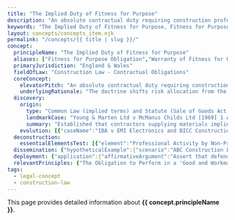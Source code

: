 ```yaml
---
title: "The Implied Duty of Fitness for Purpose"
description: "An absolute contractual duty requiring construction professionals to ensure their design or completed works achieve the intended purpose, regardless of the level of skill, care, or effort applied - creating liability even without negligence."
keywords: "The Implied Duty of Fitness for Purpose, Fitness for Purpose Obligation, Warranty of Fitness for Purpose, Strict Duty of Result, Construction Law - Contractual Obligations, England & Wales, construction law, legal concept"
layout: concepts/concepts_item.njk
permalink: "/concepts/{{ title | slug }}/"
concept:
  principleName: "The Implied Duty of Fitness for Purpose"
  aliases: ["Fitness for Purpose Obligation","Warranty of Fitness for Purpose","Strict Duty of Result"]
  primaryJurisdiction: "England & Wales"
  fieldOfLaw: "Construction Law - Contractual Obligations"
  coreConcept:
    elevatorPitch: "An absolute contractual duty requiring construction professionals to ensure their design or completed works achieve the intended purpose, regardless of the level of skill, care, or effort applied - creating liability even without negligence."
    underlyingRationale: "The doctrine shifts risk allocation from the employer to the contractor/designer where the employer has relied on the professional's expertise to deliver a specific outcome. It protects clients who lack technical expertise to assess process rather than merely results, particularly where the professional has held themselves out as capable of achieving the intended purpose."
  discovery:
    origin:
      type: "Common Law (implied terms) and Statute (Sale of Goods Act 1979)"
      landmarkCase: "Young & Marten Ltd v McManus Childs Ltd [1969] 1 AC 454"
      summary: "Established that contractors supplying materials impliedly warrant their fitness for purpose unless expressly excluded, extending Sale of Goods Act principles to construction contracts."
    evolution: [{"caseName":"IBA v EMI Electronics and BICC Construction Ltd","year":1980,"contribution":"Clarified that design and build contractors owe fitness for purpose obligations for design elements unless contract terms limit liability to reasonable skill and care standard."},{"caseName":"Greaves & Co (Contractors) Ltd v Baynham Meikle & Partners","year":1975,"contribution":"Established that where a contractor undertakes design responsibility and the intended purpose is made known, fitness for purpose obligation is implied even for professional services."},{"caseName":"MT Højgaard A/S v E.ON Climate & Renewables UK Robin Rigg East Limited","year":2017,"contribution":"Supreme Court confirmed fitness for purpose obligations can arise even where design complies with applicable standards, emphasizing the absolute nature of the duty and insurance implications."}]
  deconstruction:
    essentialElementsTest: [{"element":"Professional Activity by Non-Professional","description":"A contractor or designer must be undertaking work of a professional nature while not being bound by professional negligence standards (typically in design and build contracts)."},{"element":"Known Purpose","description":"The intended purpose of the works or design must be made known to the contractor/designer, either expressly or by clear implication from the circumstances."},{"element":"Reliance on Skill and Expertise","description":"The employer must have relied on the contractor's/designer's skill and expertise to achieve the specified purpose, rather than merely following detailed specifications provided by others."},{"element":"Absence of Express Contrary Terms","description":"The contract must not contain express terms limiting liability to reasonable skill and care, as such terms will generally exclude the implied fitness for purpose obligation."}]
  dissemination: {"hypotheticalExample":{"scenario":"ABC Construction Ltd enters a design and build contract to construct a swimming pool facility for a hotel, with the contract specifying the pool must be suitable for commercial use and accommodate 200 guests daily. ABC designs and builds the pool, but the filtration system proves inadequate for the specified capacity, causing frequent closures and loss of business despite ABC having exercised reasonable skill and care in design and used industry-standard components.","outcome":"ABC would be liable under the implied fitness for purpose obligation because they failed to deliver a pool fit for its intended commercial purpose, regardless of having met reasonable professional standards. The hotel can recover consequential losses flowing from the breach."},"audienceAdaptation":{"forClient":"This obligation means you're paying for results, not just effort. If your contractor agrees to deliver something for a specific purpose and it doesn't work as intended, they're liable even if they weren't negligent. However, this protection only applies if you haven't provided detailed specifications yourself and have relied on their expertise. Contractors often try to exclude this obligation, so check your contract terms carefully and consider the insurance implications.","forLawyer":"The fitness for purpose obligation creates strict liability requiring careful risk assessment and contract drafting. Key contentious points include: whether the obligation has been excluded by express terms; the scope of 'purpose' and foreseeability of damage; the interaction with professional negligence principles; and insurance coverage gaps. Consider BP Refinery tests for implying terms, examine the professional/non-professional distinction from Samuels v Davis, and assess practical impossibility of separation defenses."}}
  deployment: {"application":{"affirmativeArgument":"Assert that defendant held themselves out as capable of achieving specific purpose; demonstrate employer's reliance on defendant's expertise; prove known or obvious intended purpose; show absence of express skill and care limitations; establish that purpose was not achieved regardless of defendant's efforts or compliance with standards.","defensiveArgument":"Challenge whether purpose was clearly communicated or foreseeable; argue express contractual terms limit liability to skill and care; demonstrate employer provided detailed specifications removing design discretion; prove professional indemnity insurance exclusions void coverage; establish practical impossibility of achieving purpose within contractual constraints."},"legalConsequence":"If successfully applied, creates strict liability for failure to achieve intended purpose, enabling recovery of direct and consequential losses without proof of negligence, but potentially voiding professional indemnity insurance coverage for the liable party."}
  relevantPrinciples: {"The Obligation to Perform in a 'Good and Workmanlike Manner'":"Provides alternative, less onerous standard focusing on process rather than outcome - often used where fitness for purpose cannot be established","The Doctrine of Incorporation of Terms by Reference":"Relevant for determining whether fitness for purpose obligations arise from incorporated standards or specifications","The 'Officious Bystander' Test for Implied Terms":"Applied to determine whether fitness for purpose obligation should be implied based on business necessity and obviousness"}
tags: 
  - legal-concept
  - construction-law
---
```


This page provides detailed information about **{{ concept.principleName }}**.
